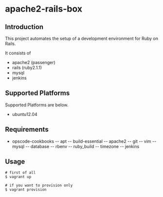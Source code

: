 # apache2-rails-box

## Introduction 

This project automates the setup of a development environment for Ruby on Rails.

It consists of 
- apache2 (passenger)
- rails (ruby2.1.1)
- mysql
- jenkins


## Supported Platforms

Supported Platforms are below.

- ubuntu12.04

## Requirements

- opscode-cookbooks
-- apt
-- build-essential
-- apache2
-- git
-- vim
-- mysql
-- database
-- rbenv
-- ruby_build
-- timezone
-- jenkins


## Usage


```
# first of all
$ vagrant up

# if you want to provision only
$ vagrant provision
```



